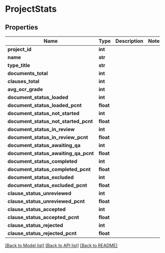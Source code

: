 # ProjectStats

## Properties
Name | Type | Description | Notes
------------ | ------------- | ------------- | -------------
**project_id** | **int** |  | 
**name** | **str** |  | 
**type_title** | **str** |  | 
**documents_total** | **int** |  | 
**clauses_total** | **int** |  | 
**avg_ocr_grade** | **int** |  | 
**document_status_loaded** | **int** |  | 
**document_status_loaded_pcnt** | **float** |  | 
**document_status_not_started** | **int** |  | 
**document_status_not_started_pcnt** | **float** |  | 
**document_status_in_review** | **int** |  | 
**document_status_in_review_pcnt** | **float** |  | 
**document_status_awaiting_qa** | **int** |  | 
**document_status_awaiting_qa_pcnt** | **float** |  | 
**document_status_completed** | **int** |  | 
**document_status_completed_pcnt** | **float** |  | 
**document_status_excluded** | **int** |  | 
**document_status_excluded_pcnt** | **float** |  | 
**clause_status_unreviewed** | **int** |  | 
**clause_status_unreviewed_pcnt** | **float** |  | 
**clause_status_accepted** | **int** |  | 
**clause_status_accepted_pcnt** | **float** |  | 
**clause_status_rejected** | **int** |  | 
**clause_status_rejected_pcnt** | **float** |  | 

[[Back to Model list]](../README.md#documentation-for-models) [[Back to API list]](../README.md#documentation-for-api-endpoints) [[Back to README]](../README.md)


